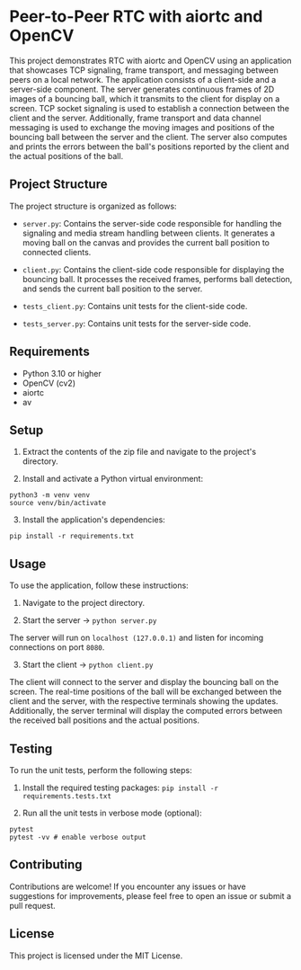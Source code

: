 # Peer-to-Peer RTC with aiortc and OpenCV

This project demonstrates RTC with aiortc and OpenCV using an application that showcases TCP signaling, frame transport, and messaging between peers on a local network. The application consists of a client-side and a server-side component. The server generates continuous frames of 2D images of a bouncing ball, which it transmits to the client for display on a screen. TCP socket signaling is used to establish a connection between the client and the server. Additionally, frame transport and data channel messaging is used to exchange the moving images and positions of the bouncing ball between the server and the client. The server also computes and prints the errors between the ball's positions reported by the client and the actual positions of the ball.

## Project Structure

The project structure is organized as follows:

- `server.py`: Contains the server-side code responsible for handling the signaling and media stream handling between clients. It generates a moving ball on the canvas and provides the current ball position to connected clients.

- `client.py`: Contains the client-side code responsible for displaying the bouncing ball. It processes the received frames, performs ball detection, and sends the current ball position to the server.

- `tests_client.py`: Contains unit tests for the client-side code.

- `tests_server.py`: Contains unit tests for the server-side code.

## Requirements

- Python 3.10 or higher
- OpenCV (cv2)
- aiortc
- av

## Setup

1. Extract the contents of the zip file and navigate to the project's directory.

2. Install and activate a Python virtual environment:

```
python3 -m venv venv
source venv/bin/activate
```

3. Install the application's dependencies:

```
pip install -r requirements.txt
```

## Usage

To use the application, follow these instructions:

1. Navigate to the project directory.

2. Start the server -> `python server.py`

The server will run on `localhost (127.0.0.1)` and listen for incoming connections on port `8080`.

3. Start the client -> `python client.py`

The client will connect to the server and display the bouncing ball on the screen. The real-time positions of the ball will be exchanged between the client and the server, with the respective terminals showing the updates. Additionally, the server terminal will display the computed errors between the received ball positions and the actual positions.

## Testing

To run the unit tests, perform the following steps:

1. Install the required testing packages:
   `pip install -r requirements.tests.txt`

2. Run all the unit tests in verbose mode (optional):

```
pytest
pytest -vv # enable verbose output
```

## Contributing

Contributions are welcome! If you encounter any issues or have suggestions for improvements, please feel free to open an issue or submit a pull request.

## License

This project is licensed under the MIT License.
